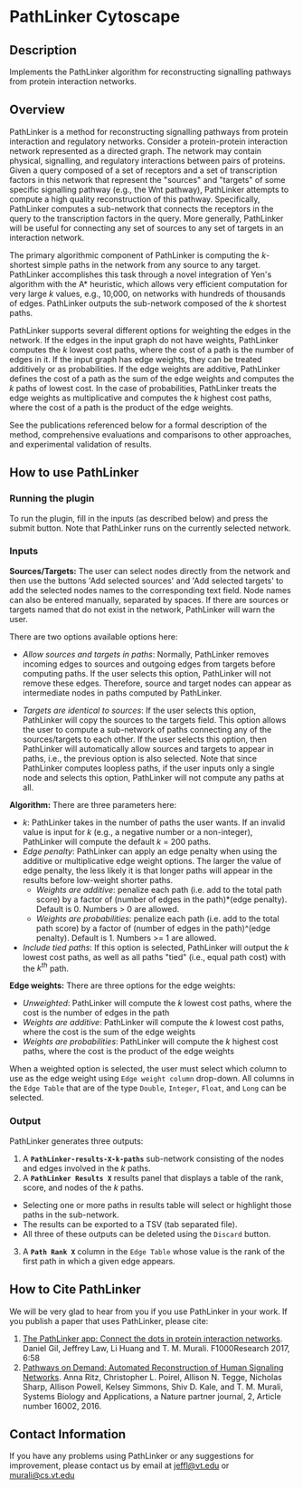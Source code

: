 PathLinker Cytoscape
====================

## Description

Implements the PathLinker algorithm for reconstructing signalling pathways from protein interaction networks.

## Overview

PathLinker is a method for reconstructing signalling pathways from protein interaction and regulatory networks. Consider a protein-protein interaction network represented as a directed graph. The network may contain physical, signalling, and regulatory interactions between pairs of proteins. Given a query composed of a set of receptors and a set of transcription factors in this network that represent the "sources" and "targets" of some specific signalling pathway (e.g., the Wnt pathway), PathLinker attempts to compute a high quality reconstruction of this pathway. Specifically, PathLinker computes a sub-network that connects the receptors in the query to the transcription factors in the query. More generally, PathLinker will be useful for connecting any set of sources to any set of targets in an interaction network.

The primary algorithmic component of PathLinker is computing the _k_-shortest simple paths in the network from any source to any target. PathLinker accomplishes this task through a novel integration of Yen's algorithm with the A* heuristic, which allows very efficient computation for very large _k_ values, e.g., 10,000, on networks with hundreds of thousands of edges. PathLinker outputs the sub-network composed of the _k_ shortest paths.

PathLinker supports several different options for weighting the edges in the network. If the edges in the input graph do not have weights, PathLinker computes the _k_ lowest cost paths, where the cost of a path is the number of edges in it. If the input graph has edge weights, they can be treated additively or as probabilities. If the edge weights are additive, PathLinker defines the cost of a path as the sum of the edge weights and computes the _k_ paths of lowest cost. In the case of probabilities, PathLinker treats the edge weights as multiplicative and computes the _k_ highest cost paths, where the cost of a path is the product of the edge weights.

See the publications referenced below for a formal description of the method, comprehensive evaluations and comparisons to other approaches, and experimental validation of results.

## How to use PathLinker

### Running the plugin

To run the plugin, fill in the inputs (as described below) and press the submit button. Note that PathLinker runs on the currently selected network.

### Inputs

**Sources/Targets:** The user can select nodes directly from the network and then use the buttons 'Add selected sources' and 'Add selected targets' to add the selected nodes names to the corresponding text field. Node names can also be entered manually, separated by spaces. If there are sources or targets named that do not exist in the network, PathLinker will warn the user. 

There are two options available options here:

*   _Allow sources and targets in paths_: Normally, PathLinker removes incoming edges to sources and outgoing edges from targets before computing paths. If the user selects this option, PathLinker will not remove these edges. Therefore, source and target nodes can appear as intermediate nodes in paths computed by PathLinker.

*   _Targets are identical to sources_: If the user selects this option, PathLinker will copy the sources to the targets field. This option allows the user to compute a sub-network of paths connecting any of the sources/targets to each other. If the user selects this option, then PathLinker will automatically allow sources and targets to appear in paths, i.e., the previous option is also selected. Note that since PathLinker computes loopless paths, if the user inputs only a single node and selects this option, PathLinker will not compute any paths at all.

**Algorithm:** There are three parameters here:

* _k_: PathLinker takes in the number of paths the user wants. If an invalid value is input for _k_ (e.g., a negative number or a non-integer), PathLinker will compute the default _k_ = 200 paths.
* _Edge penalty_: PathLinker can apply an edge penalty when using the additive or multiplicative edge weight options. The larger the value of edge penalty, the less likely it is that longer paths will appear in the results before low-weight shorter paths.
  * _Weights are additive_: penalize each path (i.e. add to the total path score) by a factor of (number of edges in the path)*(edge penalty). Default is 0. Numbers > 0 are allowed.
  * _Weights are probabilities_: penalize each path (i.e. add to the total path score) by a factor of (number of edges in the path)^(edge penalty). Default is 1. Numbers >= 1 are allowed.
* _Include tied paths_: If this option is selected, PathLinker will output the *k* lowest cost paths, as well as all paths "tied" (i.e., equal path cost) with the _k<sup>th</sup>_ path.


**Edge weights:** There are three options for the edge weights:

*   _Unweighted_: PathLinker will compute the _k_ lowest cost paths, where the cost is the number of edges in the path
*   _Weights are additive_: PathLinker will compute the _k_ lowest cost paths, where the cost is the sum of the edge weights
*   _Weights are probabilities_: PathLinker will compute the _k_ highest cost paths, where the cost is the product of the edge weights

When a weighted option is selected, the user must select which column to use as the edge weight using `Edge weight column` drop-down. All columns in the `Edge Table` that are of the type `Double`, `Integer`, `Float`, and `Long` can be selected.

### Output

PathLinker generates three outputs:

1. A **`PathLinker-results-X-k-paths`** sub-network consisting of the nodes and edges involved in the _k_ paths.
2. A **`PathLinker Results X`** results panel that displays a table of the rank, score, and nodes of the _k_ paths.
  * Selecting one or more paths in results table will select or highlight those paths in the sub-network.
  * The results can be exported to a TSV (tab separated file).
  * All three of these outputs can be deleted using the `Discard` button. 
3. A **`Path Rank X`** column in the `Edge Table` whose value is the rank of the first path in which a given edge appears.

## How to Cite PathLinker

We will be very glad to hear from you if you use PathLinker in your work. If you publish a paper that uses PathLinker, please cite:

1. [The PathLinker app: Connect the dots in protein interaction networks](https://f1000research.com/articles/6-58/v1). Daniel Gil, Jeffrey Law, Li Huang and T. M. Murali. F1000Research 2017, 6:58 
2. [Pathways on Demand: Automated Reconstruction of Human Signaling Networks](http://www.nature.com/articles/npjsba20162). Anna Ritz, Christopher L. Poirel, Allison N. Tegge, Nicholas Sharp, Allison Powell, Kelsey Simmons, Shiv D. Kale, and T. M. Murali, Systems Biology and Applications, a Nature partner journal, 2, Article number 16002, 2016. 

## Contact Information

If you have any problems using PathLinker or any suggestions for improvement, please contact us by email at jeffl@vt.edu or murali@cs.vt.edu
